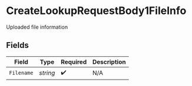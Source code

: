 # CreateLookupRequestBody1FileInfo

Uploaded file information


## Fields

| Field              | Type               | Required           | Description        |
| ------------------ | ------------------ | ------------------ | ------------------ |
| `Filename`         | *string*           | :heavy_check_mark: | N/A                |